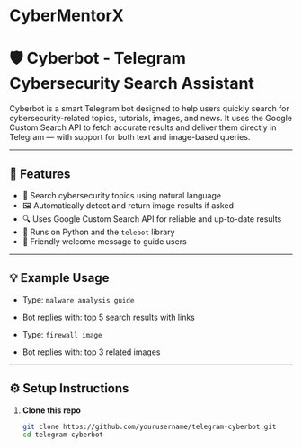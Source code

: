 # CyberMentorX

# 🛡️ Cyberbot - Telegram Cybersecurity Search Assistant

Cyberbot is a smart Telegram bot designed to help users quickly search for cybersecurity-related topics, tutorials, images, and news. It uses the Google Custom Search API to fetch accurate results and deliver them directly in Telegram — with support for both text and image-based queries.

---

## 🚀 Features

- 📖 Search cybersecurity topics using natural language
- 🖼️ Automatically detect and return image results if asked
- 🔍 Uses Google Custom Search API for reliable and up-to-date results
- 🤖 Runs on Python and the `telebot` library
- 💬 Friendly welcome message to guide users

---

## 💡 Example Usage

- Type: `malware analysis guide`
- Bot replies with: top 5 search results with links

- Type: `firewall image`
- Bot replies with: top 3 related images

---

## ⚙️ Setup Instructions

1. **Clone this repo**
   ```bash
   git clone https://github.com/yourusername/telegram-cyberbot.git
   cd telegram-cyberbot
